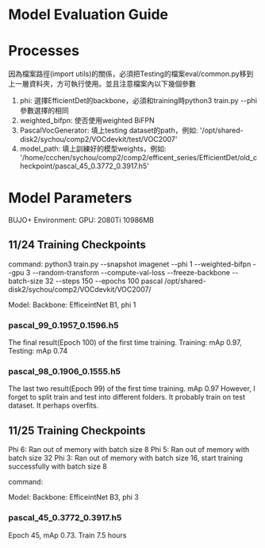 # Model Evaluation Guide

# Processes

因為檔案路徑(import utils)的關係，必須把Testing的檔案eval/common.py移到上一層資料夾，方可執行使用。並且注意檔案內以下幾個參數
1. phi: 選擇EfficientDet的backbone，必須和training時python3 train.py --phi參數選擇的相同
2. weighted_bifpn: 使否使用weighted BiFPN
3. PascalVocGenerator: 填上testing dataset的path，例如: '/opt/shared-disk2/sychou/comp2/VOCdevkit/test/VOC2007'
4. model_path: 填上訓練好的模型weights，例如: '/home/ccchen/sychou/comp2/comp2/efficent_series/EfficientDet/old_checkpoint/pascal_45_0.3772_0.3917.h5'


# Model Parameters

BUJO+ Environment:
GPU: 2080Ti 10986MB

## 11/24 Training Checkpoints

command:
python3 train.py --snapshot imagenet --phi 1 --weighted-bifpn --gpu 3 --random-transform --compute-val-loss --freeze-backbone --batch-size 32 --steps 150 --epochs 100 pascal /opt/shared-disk2/sychou/comp2/VOCdevkit/VOC2007/

Model:
Backbone: EfficeintNet B1, phi 1

### pascal_99_0.1957_0.1596.h5
The final result(Epoch 100) of the first time training. Training: mAp 0.97, Testing: mAp 0.74

### pascal_98_0.1906_0.1555.h5
The last two result(Epoch 99) of the first time training. mAp 0.97
However, I forget to split train and test into different folders. It probably train on test dataset.
It perhaps overfits.

## 11/25 Training Checkpoints

Phi 6: Ran out of memory with batch size 8
Phi 5: Ran out of memory with batch size 32
Phi 3: Ran out of memory with batch size 16, start training successfully with batch size 8

command:


Model:
Backbone: EfficeintNet B3, phi 3

### pascal_45_0.3772_0.3917.h5
Epoch 45, mAp 0.73. Train 7.5 hours
